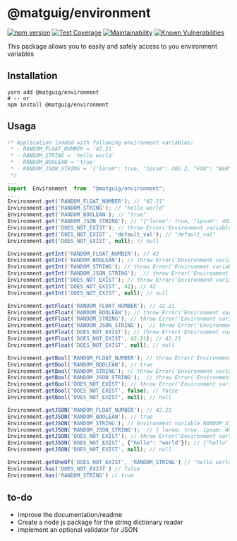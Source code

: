 # @matguig/environment
[![npm version](https://badge.fury.io/js/@matguig%2Fenvironment.svg)](https://badge.fury.io/js/@matguig%2Fenvironment)
[![Test Coverage](https://api.codeclimate.com/v1/badges/3f6d003ba46d94c32728/test_coverage)](https://codeclimate.com/github/matguig/environment/test_coverage)
[![Maintainability](https://api.codeclimate.com/v1/badges/3f6d003ba46d94c32728/maintainability)](https://codeclimate.com/github/matguig/environment/maintainability)
[![Known Vulnerabilities](https://snyk.io/test/github/matguig/environment/badge.svg)](https://snyk.io/test/github/matguig/environment)

This package allows you to easily and safely access to you environment variables

## Installation
```shell
yarn add @matguig/environment
# -- or
npm install @matguig/environment
```

## Usaga
```typescript
/* Application loaded with following environment variables:
 * - RANDOM_FLOAT_NUMBER = '42.21'
 * - RANDOM_STRING = 'hello world'
 * - RANDOM_BOOLEAN = 'true'
 * - RANDOM_JSON_STRING = '{"lorem": true, "ipsum": 402.2, "FOO": "BAR"}'
 */
...
import  Environment  from  "@matguig/environment";
...
Environment.get('RANDOM_FLOAT_NUMBER'); // "42.21"
Environment.get('RANDOM_STRING'); // "hello world"
Environment.get('RANDOM_BOOLEAN'); // "true"
Environment.get('RANDOM_JSON_STRING'); // "{"lorem": true, "ipsum": 402.2, "FOO": "BAR"}"
Environment.get('DOES_NOT_EXIST'); // throw Error('Environment variable DOES_NOT_EXIST is not defined')
Environment.get('DOES_NOT_EXIST', 'default_val'); // "default_val"
Environment.get('DOES_NOT_EXIST', null); // null

Environment.getInt('RANDOM_FLOAT_NUMBER'); // 42
Environment.getInt('RANDOM_BOOLEAN'); // throw Error('Environment variable RANDOM_BOOLEAN is not an integer')
Environment.getInt('RANDOM_STRING'); // throw Error('Environment variable RANDOM_STRING is not an integer')
Environment.getInt('RANDOM_JSON_STRING');  // throw Error('Environment variable RANDOM_STRING is not an integer')
Environment.getInt('DOES_NOT_EXIST'); // throw Error('Environment variable DOES_NOT_EXIST is not defined')
Environment.getInt('DOES_NOT_EXIST', 42); // 42
Environment.getInt('DOES_NOT_EXIST', null); // null

Environment.getFloat('RANDOM_FLOAT_NUMBER'); // 42.21
Environment.getFloat('RANDOM_BOOLEAN'); // throw Error('Environment variable RANDOM_BOOLEAN is not a float')
Environment.getFloat('RANDOM_STRING'); // throw Error('Environment variable RANDOM_STRING is not a float')
Environment.getFloat('RANDOM_JSON_STRING');  // throw Error('Environment variable RANDOM_STRING is not a float')
Environment.getFloat('DOES_NOT_EXIST'); // throw Error('Environment variable DOES_NOT_EXIST is not defined')
Environment.getFloat('DOES_NOT_EXIST', 42.21); // 42.21
Environment.getFloat('DOES_NOT_EXIST', null); // null

Environment.getBool('RANDOM_FLOAT_NUMBER'); // throw Error('Environment variable RANDOM_FLOAT_NUMBER is not a boolean')
Environment.getBool('RANDOM_BOOLEAN'); // true
Environment.getBool('RANDOM_STRING'); // throw Error('Environment variable RANDOM_STRING is not a boolean')
Environment.getBool('RANDOM_JSON_STRING');  // throw Error('Environment variable RANDOM_STRING is not a boolean')
Environment.getBool('DOES_NOT_EXIST'); // throw Error('Environment variable DOES_NOT_EXIST is not defined')
Environment.getBool('DOES_NOT_EXIST', false); // false
Environment.getBool('DOES_NOT_EXIST', null); // null

Environment.getJSON('RANDOM_FLOAT_NUMBER'); // 42.21
Environment.getJSON('RANDOM_BOOLEAN'); // true
Environment.getJSON('RANDOM_STRING'); // Environment variable RANDOM_STRING is not a JSON string
Environment.getJSON('RANDOM_JSON_STRING');  // { lorem: true, ipsum: 402.2, FOO: 'BAR' }
Environment.getJSON('DOES_NOT_EXIST'); // throw Error('Environment variable DOES_NOT_EXIST is not defined')
Environment.getJSON('DOES_NOT_EXIST', {"hello": "world"}); // {"hello": "world"}
Environment.getJSON('DOES_NOT_EXIST', null); // null

Environment.getOneOf('DOES_NOT_EXIST', 'RANDOM_STRING') // "hello world"
Environment.has('DOES_NOT_EXIST') // false
Environment.has('RANDOM_STRING') // true
```

## to-do
 - improve the documentation/readme
 - Create a node js package for the string dictionary reader
 - implement an optional validator for JSON
